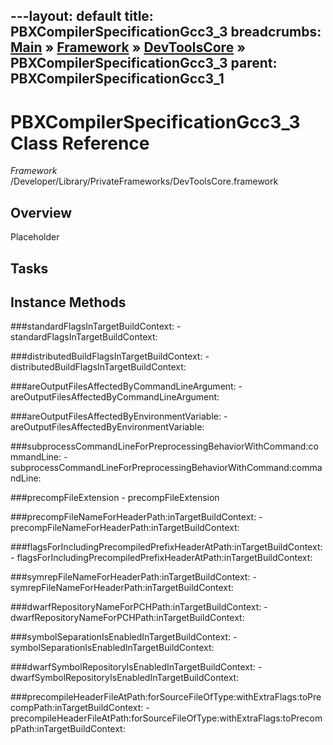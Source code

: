 ---layout: default
title: PBXCompilerSpecificationGcc3_3
breadcrumbs: <a href="/index.html">Main</a> &raquo; <a href="/Frameworks.html">Framework</a> &raquo; <a href="/Frameworks/DevToolsCore.html">DevToolsCore</a> &raquo; PBXCompilerSpecificationGcc3_3
parent: PBXCompilerSpecificationGcc3_1 
---
# PBXCompilerSpecificationGcc3_3 Class Reference

*Framework* /Developer/Library/PrivateFrameworks/DevToolsCore.framework

## Overview

Placeholder

## Tasks

## Instance Methods

<a name="-standardFlagsInTargetBuildContext:"></a>
###standardFlagsInTargetBuildContext:
    - standardFlagsInTargetBuildContext:

<a name="-distributedBuildFlagsInTargetBuildContext:"></a>
###distributedBuildFlagsInTargetBuildContext:
    - distributedBuildFlagsInTargetBuildContext:

<a name="-areOutputFilesAffectedByCommandLineArgument:"></a>
###areOutputFilesAffectedByCommandLineArgument:
    - areOutputFilesAffectedByCommandLineArgument:

<a name="-areOutputFilesAffectedByEnvironmentVariable:"></a>
###areOutputFilesAffectedByEnvironmentVariable:
    - areOutputFilesAffectedByEnvironmentVariable:

<a name="-subprocessCommandLineForPreprocessingBehaviorWithCommand:commandLine:"></a>
###subprocessCommandLineForPreprocessingBehaviorWithCommand:commandLine:
    - subprocessCommandLineForPreprocessingBehaviorWithCommand:commandLine:

<a name="-precompFileExtension"></a>
###precompFileExtension
    - precompFileExtension

<a name="-precompFileNameForHeaderPath:inTargetBuildContext:"></a>
###precompFileNameForHeaderPath:inTargetBuildContext:
    - precompFileNameForHeaderPath:inTargetBuildContext:

<a name="-flagsForIncludingPrecompiledPrefixHeaderAtPath:inTargetBuildContext:"></a>
###flagsForIncludingPrecompiledPrefixHeaderAtPath:inTargetBuildContext:
    - flagsForIncludingPrecompiledPrefixHeaderAtPath:inTargetBuildContext:

<a name="-symrepFileNameForHeaderPath:inTargetBuildContext:"></a>
###symrepFileNameForHeaderPath:inTargetBuildContext:
    - symrepFileNameForHeaderPath:inTargetBuildContext:

<a name="-dwarfRepositoryNameForPCHPath:inTargetBuildContext:"></a>
###dwarfRepositoryNameForPCHPath:inTargetBuildContext:
    - dwarfRepositoryNameForPCHPath:inTargetBuildContext:

<a name="-symbolSeparationIsEnabledInTargetBuildContext:"></a>
###symbolSeparationIsEnabledInTargetBuildContext:
    - symbolSeparationIsEnabledInTargetBuildContext:

<a name="-dwarfSymbolRepositoryIsEnabledInTargetBuildContext:"></a>
###dwarfSymbolRepositoryIsEnabledInTargetBuildContext:
    - dwarfSymbolRepositoryIsEnabledInTargetBuildContext:

<a name="-precompileHeaderFileAtPath:forSourceFileOfType:withExtraFlags:toPrecompPath:inTargetBuildContext:"></a>
###precompileHeaderFileAtPath:forSourceFileOfType:withExtraFlags:toPrecompPath:inTargetBuildContext:
    - precompileHeaderFileAtPath:forSourceFileOfType:withExtraFlags:toPrecompPath:inTargetBuildContext:

